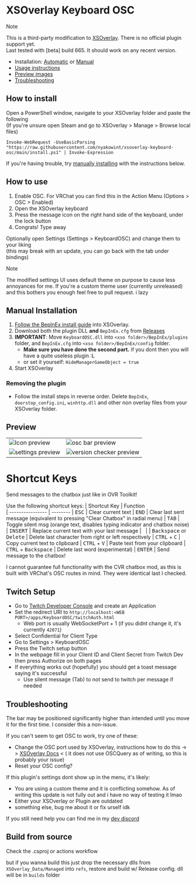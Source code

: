 # XSOverlay Keyboard OSC

> [!NOTE]
> This is a third-party modification to [XSOverlay](https://store.steampowered.com/app/1173510/XSOverlay/). 
> There is no official plugin support yet. \
> Last tested with [beta] build 665. It should work on any recent version.

- Installation: [Automatic](#how-to-install) or [Manual](#manual-installation)
- [Usage instructions](#how-to-use)
- [Preview images](#preview)
- [Troubleshooting](#troubleshooting)

## How to install

Open a PowerShell window, navigate to your XSOverlay folder and paste the following \
(If you're unsure open Steam and go to XSOverlay > Manage > Browse local files)

```pwsh
Invoke-WebRequest -UseBasicParsing "https://raw.githubusercontent.com/nyakowint/xsoverlay-keyboard-osc/main/install.ps1" | Invoke-Expression
```

If you're having trouble, try [manually installing](#manual-installation) with the instructions below.

## How to use

1. Enable OSC. For VRChat you can find this in the Action Menu (Options > OSC > Enabled)
2. Open the XSOverlay keyboard
3. Press the message icon on the right hand side of the keyboard, under the lock button
4. Congrats! Type away

Optionally open Settings (Settings > KeyboardOSC) and change them to your liking \
(this may break with an update, you can go back with the tab under bindings)

> [!NOTE]
> The modified settings UI uses default theme on purpose to cause less annoyances for me.
> If you're a custom theme user (currently unreleased) and this bothers you enough feel free to pull request. i lazy

## Manual Installation

1. [Follow the BepInEx install guide](https://docs.bepinex.dev/articles/user_guide/installation/index.html) into
   XSOverlay.
2. Download both the plugin DLL **and** `BepInEx.cfg` from [Releases](../../releases/latest)
3. **IMPORTANT**: Move `KeyboardOSC.dll` into `<xso folder>/BepInEx/plugins` folder,
   and `BepInEx.cfg` into `<xso folder>/BepInEx/config` folder.
    - **Make sure you have done the second part.** if you dont then you will have a quite useless plugin :L
    - or set it yourself: `HideManagerGameObject = true`
4. Start XSOverlay

### Removing the plugin

- Follow the install steps in reverse order. Delete `BepInEx`, `doorstop_config.ini`, `winhttp.dll` and other non
  overlay files from your XSOverlay folder.

## Preview

|                                                                                                                               |                                                                                                                                      |
|-------------------------------------------------------------------------------------------------------------------------------|--------------------------------------------------------------------------------------------------------------------------------------|
| ![Icon preview](https://github.com/nyakowint/xsoverlay-keyboard-osc/assets/24845294/d43accef-d457-4d00-8b1f-3754e1edaa74)     | ![osc bar preview](https://github.com/nyakowint/xsoverlay-keyboard-osc/assets/24845294/61d71541-1cda-4222-bdbf-8f96fa602e0b)         |
| ![settings preview](https://github.com/nyakowint/xsoverlay-keyboard-osc/assets/24845294/53179e68-1f21-46ec-89a7-9f3d649bbc14) | ![version checker preview](https://github.com/nyakowint/xsoverlay-keyboard-osc/assets/24845294/6aadbcc6-263c-443d-8ffb-fce062c2cbc9) |

# Shortcut Keys

Send messages to the chatbox just like in OVR Toolkit!

Use the following shortcut keys:
| Shortcut Key | Function   
| ---------------- | --------
| <kbd>ESC</kbd> | Clear current text
| <kbd>END</kbd> | Clear last sent message (equivalent to pressing "Clear Chatbox" in radial menu)
| <kbd>TAB</kbd> | Toggle silent msg (orange text, disables typing indicator and chatbox noise)
| <kbd>INSERT</kbd> | Replace current text with your last message
| &nbsp; |
| <kbd>Backspace</kbd> or <kbd>Delete</kbd> | Delete last character from right or left respectively
| <kbd>CTRL</kbd> + <kbd>C</kbd> | Copy current text to clipboard
| <kbd>CTRL</kbd> + <kbd>V</kbd> | Paste text from your clipboard
| <kbd>CTRL</kbd> + <kbd>Backspace</kbd> | Delete last word (experimental)
| <kbd>ENTER</kbd> | Send message to the chatbox!

I cannot guarantee full functionality with the CVR chatbox mod, as this is built with VRChat's OSC routes in mind. They
were identical last I checked.

## Twitch Setup
- Go to [Twitch Developer Console](https://dev.twitch.tv/console) and create an Application
- Set the redirect URI to `http://localhost:<WEB PORT>/apps/KeyboardOSC/twitchAuth.html`
  - Web port is usually WebSocketPort + 1 (if you didnt change it, it's currently `42071`) 
- Select Confidential for Client Type
- Go to Settings > KeyboardOSC
- Press the Twitch setup button
- In the webpage fill in your Client ID and Client Secret from Twitch Dev then press Authorize on both pages
- If everything works out (hopefully) you should get a toast message saying it's successful
  - Use silent message (Tab) to not send to twitch per message if needed

## Troubleshooting

The bar may be positioned significantly higher than intended until you move it for the first time. I consider this a
non-issue.

If you can't seem to get OSC to work, try one of these:

- Change the OSC port used by XSOverlay, instructions how to do this -> > [XSOverlay Docs](https://xsoverlay.vercel.app/commonissues#ports-bindings) < (
  it does not use OSCQuery as of writing, so this is probably your issue)
- Reset your OSC config?

If this plugin's settings dont show up in the menu, it's likely:

- You are using a custom theme and it is conflicting somehow. As of writing this update is not fully out and i have no
  way of testing it lmao
- Either your XSOverlay or Plugin are outdated
- something else, bug me about it or fix urself idk

If you still need help you can find me in my [dev discord](https://discord.gg/BrUacrw4cy)

## Build from source

Check the .csproj or actions workflow

but if you wanna build this just drop the necessary dlls from `XSOverlay_Data/Managed` into `refs`, restore and build w/
Release config. dll will be in `builds` folder
